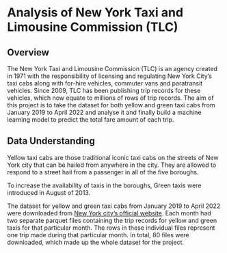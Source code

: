 # Analysis of New York Taxi and Limousine Commission (TLC)

## Overview
The New York Taxi and Limousine Commission (TLC) is an agency created in 1971 with the responsibility of licensing and regulating New York City’s taxi cabs along with for-hire vehicles, commuter vans and paratransit vehicles. Since 2009, TLC has been publishing trip records for these vehicles, which now equate to millions of rows of trip records. The aim of this project is to take the dataset for both yellow and green taxi cabs from January 2019 to April 2022 and analyse it and finally build a machine learning model to predict the total fare amount of each trip.

## Data Understanding
Yellow taxi cabs are those traditional iconic taxi cabs on the streets of New York city that can be hailed from anywhere in the city. They are allowed to respond to a street hail from a passenger in all of the five boroughs.

To increase the availability of taxis in the boroughs, Green taxis were introduced in August of 2013.

The dataset for yellow and green taxi cabs from January 2019 to April 2022 were downloaded from [New York city’s official website](https://www.nyc.gov/site/tlc/about/tlc-trip-record-data.page). Each month had two separate parquet files containing the trip records for yellow and green taxis for that particular month. The rows in these individual files represent one trip made during that particular month. In total, 80 files were downloaded, which made up the whole dataset for the project.
